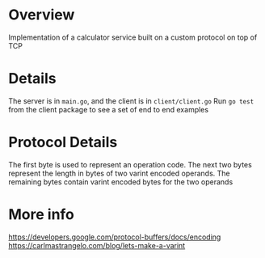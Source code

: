 Overview
========
Implementation of a calculator service built on a custom protocol 
on top of TCP 

Details
========
The server is in `main.go`, and the client is in `client/client.go`
Run `go test` from the client package to see a set of end to end examples

Protocol Details
================
The first byte is used to represent an operation code.
The next two bytes represent the length in bytes of two varint encoded operands.
The remaining bytes contain varint encoded bytes for the two operands

More info
=========
https://developers.google.com/protocol-buffers/docs/encoding
https://carlmastrangelo.com/blog/lets-make-a-varint 